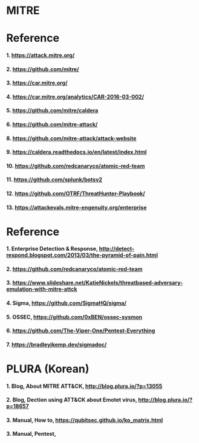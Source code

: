 # MITRE


# Reference

#### 1. https://attack.mitre.org/

#### 2. https://github.com/mitre/

#### 3. https://car.mitre.org/

#### 4. https://car.mitre.org/analytics/CAR-2016-03-002/

#### 5. https://github.com/mitre/caldera

#### 6. https://github.com/mitre-attack/

#### 8. https://github.com/mitre-attack/attack-website

#### 9. https://caldera.readthedocs.io/en/latest/index.html

#### 10. https://github.com/redcanaryco/atomic-red-team

#### 11. https://github.com/splunk/botsv2

#### 12. https://github.com/OTRF/ThreatHunter-Playbook/

#### 13. https://attackevals.mitre-engenuity.org/enterprise

# Reference

#### 1. Enterprise Detection & Response, http://detect-respond.blogspot.com/2013/03/the-pyramid-of-pain.html

#### 2. https://github.com/redcanaryco/atomic-red-team

#### 3. https://www.slideshare.net/KatieNickels/threatbased-adversary-emulation-with-mitre-attck

#### 4. Sigma, https://github.com/SigmaHQ/sigma/

#### 5. OSSEC, https://github.com/0xBEN/ossec-sysmon

#### 6. https://github.com/The-Viper-One/Pentest-Everything

#### 7. https://bradleyjkemp.dev/sigmadoc/


# PLURA (Korean)

#### 1. Blog, About MITRE ATT&CK, http://blog.plura.io/?p=13055

#### 2. Blog, Dection using ATT&CK about Emotet virus, http://blog.plura.io/?p=18657

#### 3. Manual, How to, https://qubitsec.github.io/ko_matrix.html

#### 3. Manual, Pentest, 

